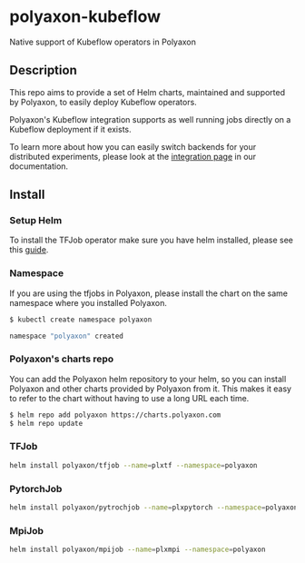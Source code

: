# polyaxon-kubeflow

Native support of Kubeflow operators in Polyaxon


## Description

This repo aims to provide a set of Helm charts, maintained and supported by Polyaxon, to easily deploy Kubeflow operators.

Polyaxon's Kubeflow integration supports as well running jobs directly on a Kubeflow deployment if it exists.

To learn more about how you can easily switch backends for your distributed experiments, please look at the [integration page](https://docs.polyaxon.com/integrations/kubeflow/) in our documentation.

## Install

### Setup Helm

To install the TFJob operator make sure you have helm installed, please see this [guide](https://docs.polyaxon.com/guides/setup-helm/).

### Namespace

If you are using the tfjobs in Polyaxon, please install the chart on the same namespace where you installed Polyaxon.

```bash
$ kubectl create namespace polyaxon

namespace "polyaxon" created
```

### Polyaxon's charts repo

You can add the Polyaxon helm repository to your helm, so you can install Polyaxon and other charts provided by Polyaxon from it. 
This makes it easy to refer to the chart without having to use a long URL each time.

```bash
$ helm repo add polyaxon https://charts.polyaxon.com
$ helm repo update
```

### TFJob

```bash
helm install polyaxon/tfjob --name=plxtf --namespace=polyaxon
```

### PytorchJob

```bash
helm install polyaxon/pytrochjob --name=plxpytorch --namespace=polyaxon
```

### MpiJob 

```bash
helm install polyaxon/mpijob --name=plxmpi --namespace=polyaxon
````
